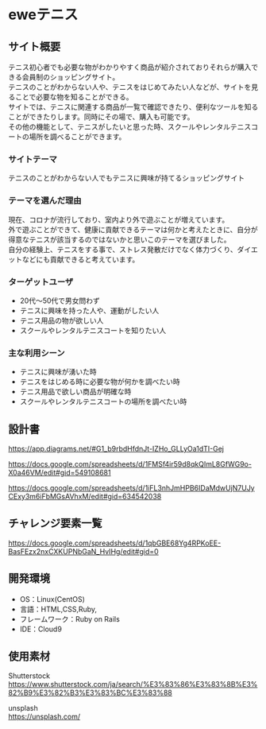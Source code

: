 # eweテニス

## サイト概要
テニス初心者でも必要な物がわかりやすく商品が紹介されておりそれらが購入できる会員制のショッピングサイト。  
テニスのことがわからない人や、テニスをはじめてみたい人などが、サイトを見ることで必要な物を知ることができる。  
サイトでは、テニスに関連する商品が一覧で確認できたり、便利なツールを知ることができたりします。同時にその場で、購入も可能です。  
その他の機能として、テニスがしたいと思った時、スクールやレンタルテニスコートの場所を調べることができます。

### サイトテーマ
テニスのことがわからない人でもテニスに興味が持てるショッピングサイト

### テーマを選んだ理由
現在、コロナが流行しており、室内より外で遊ぶことが増えています。  
外で遊ぶことができて、健康に貢献できるテーマは何かと考えたときに、自分が得意なテニスが該当するのではないかと思いこのテーマを選びました。  
自分の経験上、テニスをする事で、ストレス発散だけでなく体力づくり、ダイエットなどにも貢献できると考えています。

### ターゲットユーザ
 - 20代〜50代で男女問わず  
 - テニスに興味を持った人や、運動がしたい人  
 - テニス用品の物が欲しい人  
 - スクールやレンタルテニスコートを知りたい人

### 主な利用シーン
 - テニスに興味が湧いた時  
 - テニスをはじめる時に必要な物が何かを調べたい時  
 - テニス用品で欲しい商品が明確な時  
 - スクールやレンタルテニスコートの場所を調べたい時


## 設計書
https://app.diagrams.net/#G1_b9rbdHfdnJt-IZHo_GLLyOa1dTI-Gej  

https://docs.google.com/spreadsheets/d/1FMSf4ir59d8qkQImL8GfWG9o-X0a46VM/edit#gid=549108681  

https://docs.google.com/spreadsheets/d/1iFL3nhJmHPB6IDaMdwUjN7UJyCExy3m6iFbMGsAVhxM/edit#gid=634542038  

## チャレンジ要素一覧
https://docs.google.com/spreadsheets/d/1qbGBE68Yg4RPKoEE-BasFEzx2nxCXKUPNbGaN_HvIHg/edit#gid=0

## 開発環境
- OS：Linux(CentOS)  
- 言語：HTML,CSS,Ruby,  
- フレームワーク：Ruby on Rails  
- IDE：Cloud9

## 使用素材
Shutterstock  
https://www.shutterstock.com/ja/search/%E3%83%86%E3%83%8B%E3%82%B9%E3%82%B3%E3%83%BC%E3%83%88  

unsplash  
https://unsplash.com/

